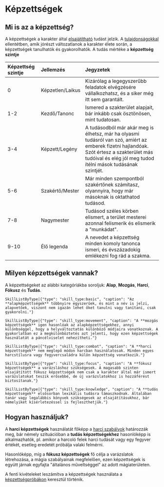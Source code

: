 # Képzettségek

## Mi is az a képzettség?

A képzettségek a karakter által [elsajátítható](rule:learning_skills) tudást jelzik. A [tulajdonságokkal](character:abilities) ellentétben, amik jórészt változatlanok a karakter élete során, a képzettségek tanulhatók és gyakorolhatók. A tudás mértéke a **képzettség szintje**

| Képzettség szintje | Jellemzés | Jegyzetek |
| :------------|:-|:-|
| 0 | Képzetlen/Laikus | Kizárólag a legegyszerűbb feladatok elvégzésére vállalkozhatsz, és a siker még itt sem garantált. |
| 1-2 | Kezdő/Tanonc | Ismered a szakterület alapjait, bár inkább csak ösztönösen, mint tudatosan. |
| 3-4 | Képzett/Legény | A tudásodból már akár meg is élhetsz, már ha olyasmi tudásról van szó, amiért az emberek fizetni hajlandóak. Szót értesz a szakterület más tudóival és elég jól meg tudod ítélni mások tudásának szintjét. |
| 5-6 | Szakértő/Mester | Már minden szempontból szakértőnek számítasz, olyannyira, hogy már másoknak is oktathatod tudásod. |
| 7-8 | Nagymester | Tudásod széles körben elismert, a terület mesterei azonnal felismerik és elismerik a "munkádat". |
| 9-10 | Élő legenda | A nevedet a képzettség minden komoly tanonca ismeri, és évszázadokig emlékezni fog rád a szakma. |


## Milyen képzettségek vannak?

A képzettségeket az alábbi kategóriákba soroljuk: **Alap**, **Mozgás**, **Harci**, **Fókusz** és **Tudás**.

`SkillListByType|{"type": "skill_type:basic", "caption": "Az **alapképzettségek** többnyire egyszerűek, és mint a név is jelzi, alapvetőek, viszont nem igazán lehet őket tanulni vagy tanítani, csak gyakorolni."}`

`SkillListByType|{"type": "skill_type:movement", "caption": "A **mozgás képzettségek** igen hasonlóak az alapképzettségekhez, annyi különbséggel, hogy a helyváltoztatás különböző módjaira vonatkoznak. A gyakorlatban ez a megkülönböztetés azt jelenti, hogy ezen képzettségek használatát a páncélviselet nehezítheti."}`

`SkillListByType|{"type": "skill_type:combat", "caption": "A **harci képzettségek** nem meglepő módon harcban használatosak. Minden egyes harcstílusra vagy fegyvercsaládra külön képzettség vonatkozik."}`

`SkillListByType|{"type": "skill_type:focus", "caption": "A **fókusz képzettségek** a varázsláshoz szükségesek. A magasabb szinten elsajátított fókusz képzettségek nem csak a karakter által már ismert varázslatokat teszik erősebbé, de új varázslatokhoz is hozzáférést biztosítanak."}`

`SkillListByType|{"type": "skill_type:knowledge", "caption": "A **tudás képzettségek** elsősorban lexikális tudásra támaszkodnak. Általában tanár vagy legalábbis könyvek szükségesek az elsajátításukhoz, bár némelyiket kísérletezéssel is fejleszthetjük."}`

## Hogyan használjuk?

A **harci képzettségek** használatát főképp a [harci szabályok](rule:combat) határozzák meg, bár némely szituációban a **tudás képzettségekhez** hasonlóképp is alkalmazhatók, pl. amikor a harcoló felek harci tudását vagy egy fegyver értékét, esetleg eredetét próbálja valaki felmérni.

Hasonlóképp, míg a **fókusz képzettségek** fő célja a varázslatok létrehozása, a mágia szabályainak megfelelően, ezen képzettségek is együtt járnak egyfajta "általános műveltséggel" az adott mágiaterületen.

A fenti kivételeket leszámítva a képzettségek használata a [képzettségpróbákon](rule:skill_check) keresztül történik.
